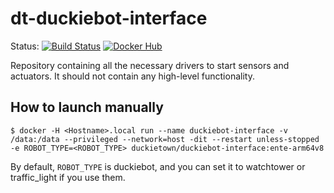 # dt-duckiebot-interface

Status:
[![Build Status](http://build-arm.duckietown.org/job/Docker%20Autobuild%20-%20dt-duckiebot-interface/badge/icon.svg)](http://build-arm.duckietown.org/job/Docker%20Autobuild%20-%20dt-duckiebot-interface/)
[![Docker Hub](https://img.shields.io/docker/pulls/duckietown/dt-duckiebot-interface.svg)](https://hub.docker.com/r/duckietown/dt-duckiebot-interface)

Repository containing all the necessary drivers to start sensors and actuators.
It should not contain any high-level functionality.

## How to launch manually

```$ docker -H <Hostname>.local run --name duckiebot-interface -v /data:/data --privileged --network=host -dit --restart unless-stopped -e ROBOT_TYPE=<ROBOT_TYPE> duckietown/duckiebot-interface:ente-arm64v8```

By default, `ROBOT_TYPE` is duckiebot, and you can set it to watchtower or traffic_light if you use them.
